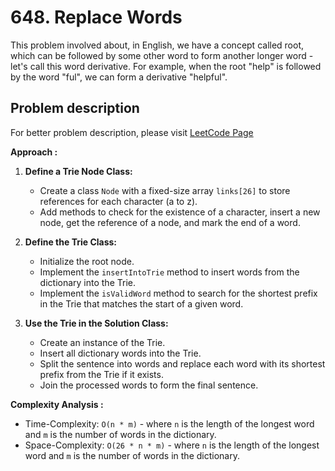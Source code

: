 # 648. Replace Words

This problem involved about, in English, we have a concept called root, which can be followed by some other word to form another longer word - let's call this word derivative. For example, when the root "help" is followed by the word "ful", we can form a derivative "helpful".

## Problem description

For better problem description, please visit [LeetCode Page](https://leetcode.com/problems/replace-words/description)

**Approach :**<br/>

1. **Define a Trie Node Class:**

    - Create a class `Node` with a fixed-size array `links[26]` to store references for each character (a to z).
    - Add methods to check for the existence of a character, insert a new node, get the reference of a node, and mark the end of a word.

2. **Define the Trie Class:**

    - Initialize the root node.
    - Implement the `insertIntoTrie` method to insert words from the dictionary into the Trie.
    - Implement the `isValidWord` method to search for the shortest prefix in the Trie that matches the start of a given word.

3. **Use the Trie in the Solution Class:**
    - Create an instance of the Trie.
    - Insert all dictionary words into the Trie.
    - Split the sentence into words and replace each word with its shortest prefix from the Trie if it exists.
    - Join the processed words to form the final sentence.

**Complexity Analysis :**<br/>

-   Time-Complexity: `O(n * m)` - where `n` is the length of the longest word and `m` is the number of words in the dictionary.
-   Space-Complexity: `O(26 * n * m)` - where `n` is the length of the longest word and `m` is the number of words in the dictionary.
